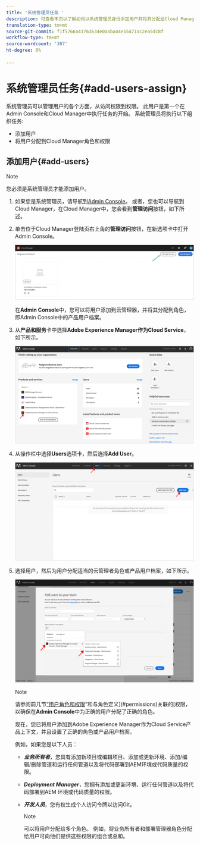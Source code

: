 ```yaml
---
title: '系统管理员任务 '
description: 可查看本页以了解如何以系统管理员身份添加用户并将其分配给Cloud Manager角色
translation-type: tm+mt
source-git-commit: f1f5766a41763634e0aaba44e55471ac2ea5dc8f
workflow-type: tm+mt
source-wordcount: '387'
ht-degree: 0%

---
```



# 系统管理员任务{#add-users-assign}

系统管理员可以管理用户的各个方面，从访问权限到权限。 此用户是第一个在Admin Console和Cloud Manager中执行任务的开始。
系统管理员将执行以下组织任务:

* 添加用户
* 将用户分配到Cloud Manager角色和权限

## 添加用户{#add-users}

>[!NOTE]
>您必须是系统管理员才能添加用户。

1. 如果您是系统管理员，请导航到[Admin Console](https://adminconsole.adobe.com)。 或者，您也可以导航到Cloud Manager，在Cloud Manager中，您会看到&#x200B;**管理访问**&#x200B;按钮，如下所述。

1. 单击位于Cloud Manager登陆页右上角的&#x200B;**管理访问**&#x200B;按钮，在新选项卡中打开Admin Console。

   ![](/help/onboarding/getting-access-to-aem-in-cloud/assets/sys-admin5.png)

   在&#x200B;**Admin Console**&#x200B;中，您可以将用户添加到云管理器，并将其分配到角色，即Admin Console中的产品用户档案。

1. 从&#x200B;**产品和服务**&#x200B;卡中选择&#x200B;**Adobe Experience Manager作为Cloud Service**，如下所示。

   ![](/help/onboarding/what-is-required/assets/admin-console-1.png)

1. 从操作栏中选择&#x200B;**Users**&#x200B;选项卡，然后选择&#x200B;**Add User**。

   ![](/help/onboarding/what-is-required/assets/admin-console-2.png)

1. 选择用户，然后为用户分配适当的云管理者角色或产品用户档案，如下所示。

   ![](/help/onboarding/what-is-required/assets/admin-console-3.png)

   >[!NOTE]
   >请参阅前几节[“用户角色和权限](#user-roles)”和与角色定义](#permissions)关联的[权限，以确保在&#x200B;**Admin Console**&#x200B;中为正确的用户分配了正确的角色。

   现在，您已将用户添加到Adobe Experience Manager作为Cloud Service产品上下文，并且设置了正确的角色或产品用户档案。

   例如，如果您是以下人员：

   * ***业务所有者***，您具有添加新项目或编辑项目、添加或更新环境、添加/编辑/删除管道和运行任何管道以及将代码部署到AEM环境或代码质量的权限。

   * ***Deployment Manager***，您拥有添加或更新环境、运行任何管道以及将代码部署到AEM 环境或代码质量的权限。

   * ***开发人员***，您有权生成个人访问令牌以访问Git。

      >[!NOTE]
      > 可以将用户分配给多个角色。 例如，将业务所有者和部署管理器角色分配给用户可向他们提供这些权限的组合或总和。

